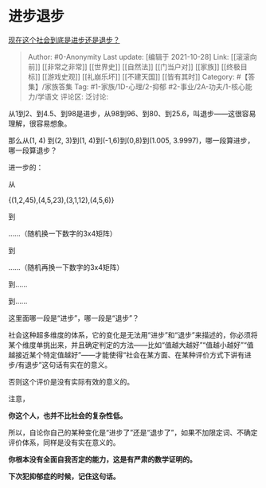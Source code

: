 # 进步退步
[现在这个社会到底是进步还是退步？](https://www.zhihu.com/question/284948181/answer/2192734990)

> Author: #0-Anonymity
> Last update: [编辑于 2021-10-28]
> Link: [[滚滚向前]] [[非常之非常]] [[世界史]] [[自然法]] [[门当户对]] [[家族]] [[终极目标]] [[游戏史观]] [[礼崩乐坏]] [[不建天国]] [[皆有其时]]
> Category: #【答集】/家族答集
> Tag: #1-家族/1D-心理/2-抑郁 #2-事业/2A-功夫/1-核心能力/学语文
> 评论区:
> 泛讨论:

从1到2、到4.5、到98是进步，从98到96、到80、到25.6，叫退步——这很容易理解，很容易想象。

那么从(1, 4) 到(2, 3)到(1, 4)到(-1,6)到(0,8)到(1.005, 3.9997)，哪一段算进步，哪一段算退步？

进一步的：

从

{(1,2,45),(4,5,23),(3,1,12),(4,5,6)}

到

……（随机换一下数字的3x4矩阵）

到

……（随机再换一下数字的3x4矩阵）

到……

到……

这里面哪一段是“进步”，哪一段是“退步”？

社会这种超多维度的体系，它的变化是无法用“进步”和“退步”来描述的，你必须将某个维度单挑出来，并且确定判定的方法——比如“值越大越好”“值越小越好”“值越接近某个特定值越好”——才能使得“社会在某方面、在某种评价方式下讲有进步/有退步”这句话有实在的意义。

否则这个评价是没有实际有效的意义的。

注意，

**你这个人，也并不比社会的复杂性低。**

所以，自论你自己的某种变化是“进步了”还是“退步了”，如果不加限定词、不确定评价体系，同样是没有实在意义的。

**你根本没有全面自我否定的能力，这是有严肃的数学证明的。**

**下次犯抑郁症的时候，记住这句话。**
